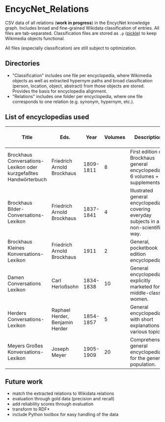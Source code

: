 # EncycNet_Relations
CSV data of all relations (**work in progress**) in the EncycNet knowledge graph. Includes broad and fine-grained Wikidata classification of entries. All files are tab-separated. Classification files are stored as `.p` ([pickle](https://wiki.python.org/moin/UsingPickle)) to keep Wikimedia objects functional.

All files (especially classification) are still subject to optimization.

## Directories
* "Classification" includes one file per encyclopedia, where Wikimedia objects as well as extracted hypernym paths and broad classification (person, location, object, abstract) from those objects are stored. Provides the basis for encyclopedia alignment.
* "Relations" includes one folder per encyclopedia, where one file corresponds to one relation (e.g. synonym, hypernym, etc.).

## List of encyclopedias used

| Title                                                                    | Eds.                                      | Year      | Volumes | Description                                                                                                       | Number of entries | Number of tokens |
|--------------------------------------------------------------------------|-------------------------------------------|-----------|---------|-------------------------------------------------------------------------------------------------------------------|-------------------|------------------|
| Brockhaus Conversations-Lexikon oder kurzgefaßtes Handwörterbuch         | Friedrich Arnold Brockhaus                | 1809-1811 | 8       | First edition of Brockhaus general encyclopedia: 6 volumes + 2 supplements.                                                | 6,960             | 1,186,000        |
| Brockhaus Bilder-Conversations-Lexikon                                   | Friedrich Arnold Brockhaus                | 1837-1841 | 4       | Illustrated general encyclopedia covering everyday subjects in a non-scientific way.                              | 7,049             | 2,604,000        |
| Brockhaus Kleines Konversations-Lexikon                                  | Friedrich Arnold Brockhaus                | 1911      | 2       | General, pocketbook edition encyclopedia.                                                                         | 82,780            | 2,434,000        |
| Damen Conversations Lexikon                                              | Carl Herloßsohn                           | 1834-1838 | 10      | General encyclopedia explicitly marketed for middle-class women.                                                  | 7,099             | 1,461,000        |
| Herders Conversations-Lexikon                                            | Raphael Herder, Benjamin Herder           | 1854-1857 | 5       | General encyclopedia with short explanations of various topics.                                                   | 39,755            | 2,256,000        |
| Meyers Großes Konversations-Lexikon                                      | Joseph Meyer                              | 1905-1909 | 20      | Comprehensive general encyclopedia  for the general population.                                                   | 156,264           | 17,437,000       |

## Future work
* match the extracted relations to Wikidata relations
* evaluation through gold data (precision and recall)
* add reliability scores through evaluation
* transform to RDF*
* include Python toolbox for easy handling of the data
